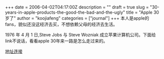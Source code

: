 +++
date = 2006-04-02T04:17:00Z
description = ""
draft = true
slug = "30-years-in-apple-products-the-good-the-bad-and-the-ugly"
title = "Apple 30岁了"
author = "koojiafeng"
categories = ["journal"]
+++
本人是apple的fans，貌似还没这经济去买，不想依赖父母的经济去生活。

1976 年 4 月 1 日,Steve Jobs 与 Steve Wozniak 成立苹果计算机公司。下面给link不说话，看看apple 30年来一路是怎么走过来的。

[地址连接](https://web.archive.org/web/20060406212642/http://www.engadget.com/2006/04/01/30-years-in-apple-products-the-good-the-bad-and-the-ugly/)